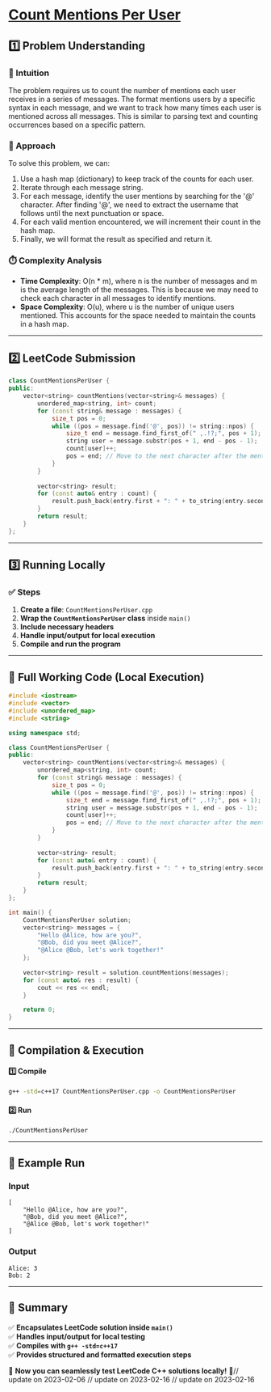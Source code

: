 # **[Count Mentions Per User](https://leetcode.com/problems/count-mentions-per-user/description/)**  

## **1️⃣ Problem Understanding**  
### **📌 Intuition**  
The problem requires us to count the number of mentions each user receives in a series of messages. The format mentions users by a specific syntax in each message, and we want to track how many times each user is mentioned across all messages. This is similar to parsing text and counting occurrences based on a specific pattern.

### **🚀 Approach**  
To solve this problem, we can:

1. Use a hash map (dictionary) to keep track of the counts for each user.
2. Iterate through each message string.
3. For each message, identify the user mentions by searching for the '@' character. After finding '@', we need to extract the username that follows until the next punctuation or space.
4. For each valid mention encountered, we will increment their count in the hash map.
5. Finally, we will format the result as specified and return it.

### **⏱️ Complexity Analysis**  
- **Time Complexity**: O(n * m), where n is the number of messages and m is the average length of the messages. This is because we may need to check each character in all messages to identify mentions.
- **Space Complexity**: O(u), where u is the number of unique users mentioned. This accounts for the space needed to maintain the counts in a hash map.

---  

## **2️⃣ LeetCode Submission**  
```cpp
class CountMentionsPerUser {
public:
    vector<string> countMentions(vector<string>& messages) {
        unordered_map<string, int> count;
        for (const string& message : messages) {
            size_t pos = 0;
            while ((pos = message.find('@', pos)) != string::npos) {
                size_t end = message.find_first_of(" ,.!?;", pos + 1);
                string user = message.substr(pos + 1, end - pos - 1);
                count[user]++;
                pos = end; // Move to the next character after the mention
            }
        }
        
        vector<string> result;
        for (const auto& entry : count) {
            result.push_back(entry.first + ": " + to_string(entry.second));
        }
        return result;
    }
};
```  

---  

## **3️⃣ Running Locally**  
### **✅ Steps**  
1. **Create a file**: `CountMentionsPerUser.cpp`  
2. **Wrap the `CountMentionsPerUser` class** inside `main()`  
3. **Include necessary headers**  
4. **Handle input/output for local execution**  
5. **Compile and run the program**  

---  

## **📝 Full Working Code (Local Execution)**  
```cpp
#include <iostream>
#include <vector>
#include <unordered_map>
#include <string>

using namespace std;

class CountMentionsPerUser {
public:
    vector<string> countMentions(vector<string>& messages) {
        unordered_map<string, int> count;
        for (const string& message : messages) {
            size_t pos = 0;
            while ((pos = message.find('@', pos)) != string::npos) {
                size_t end = message.find_first_of(" ,.!?;", pos + 1);
                string user = message.substr(pos + 1, end - pos - 1);
                count[user]++;
                pos = end; // Move to the next character after the mention
            }
        }
        
        vector<string> result;
        for (const auto& entry : count) {
            result.push_back(entry.first + ": " + to_string(entry.second));
        }
        return result;
    }
};

int main() {
    CountMentionsPerUser solution;
    vector<string> messages = {
        "Hello @Alice, how are you?",
        "@Bob, did you meet @Alice?",
        "@Alice @Bob, let's work together!"
    };
    
    vector<string> result = solution.countMentions(messages);
    for (const auto& res : result) {
        cout << res << endl;
    }

    return 0;
}
```  

---  

## **🔧 Compilation & Execution**  
#### **1️⃣ Compile**  
```bash
g++ -std=c++17 CountMentionsPerUser.cpp -o CountMentionsPerUser
```  

#### **2️⃣ Run**  
```bash
./CountMentionsPerUser
```  

---  

## **🎯 Example Run**  
### **Input**  
```
[
    "Hello @Alice, how are you?",
    "@Bob, did you meet @Alice?",
    "@Alice @Bob, let's work together!"
]
```  
### **Output**  
```
Alice: 3
Bob: 2
```  

---  

## **📌 Summary**  
✅ **Encapsulates LeetCode solution inside `main()`**  
✅ **Handles input/output for local testing**  
✅ **Compiles with `g++ -std=c++17`**  
✅ **Provides structured and formatted execution steps**  

🚀 **Now you can seamlessly test LeetCode C++ solutions locally!** 🚀// update on 2023-02-06
// update on 2023-02-16
// update on 2023-02-16

